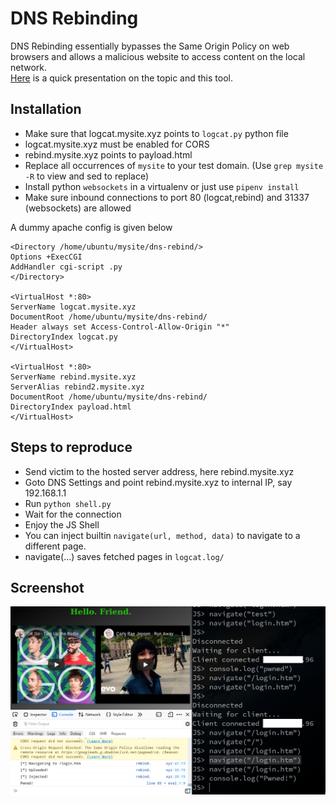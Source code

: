 # DNS Rebinding

DNS Rebinding essentially bypasses the Same Origin Policy on web browsers and allows a malicious website to access content on the local network.  
[Here](https://youtu.be/idFhbJRxdHc?t=10735) is a quick presentation on the topic and this tool.

## Installation
- Make sure that logcat.mysite.xyz points to `logcat.py` python file
- logcat.mysite.xyz must be enabled for CORS
- rebind.mysite.xyz points to payload.html
- Replace all occurrences of `mysite` to your test domain. (Use `grep mysite -R` to view and sed to replace)
- Install python `websockets` in a virtualenv or just use `pipenv install`
- Make sure inbound connections to port 80 (logcat,rebind) and 31337 (websockets) are allowed

A dummy apache config is given below
```
<Directory /home/ubuntu/mysite/dns-rebind/>
Options +ExecCGI
AddHandler cgi-script .py
</Directory>

<VirtualHost *:80>
ServerName logcat.mysite.xyz
DocumentRoot /home/ubuntu/mysite/dns-rebind/
Header always set Access-Control-Allow-Origin "*"
DirectoryIndex logcat.py
</VirtualHost>

<VirtualHost *:80>
ServerName rebind.mysite.xyz
ServerAlias rebind2.mysite.xyz
DocumentRoot /home/ubuntu/mysite/dns-rebind/
DirectoryIndex payload.html
</VirtualHost>
```

## Steps to reproduce
- Send victim to the hosted server address, here rebind.mysite.xyz
- Goto DNS Settings and point rebind.mysite.xyz to internal IP, say 192.168.1.1
- Run `python shell.py`
- Wait for the connection
- Enjoy the JS Shell
- You can inject builtin `navigate(url, method, data)` to navigate to a different page.
- navigate(...) saves fetched pages in `logcat.log/`

## Screenshot
![Screenshot](screenshot.png)
